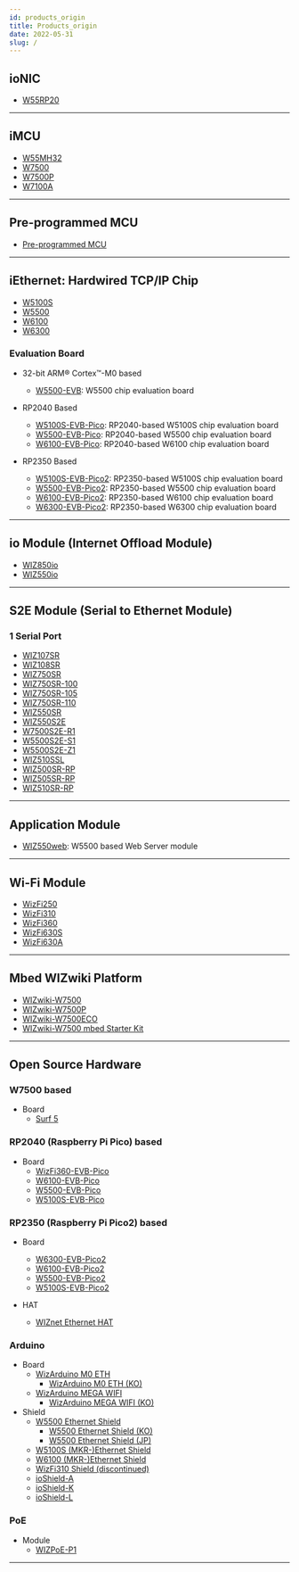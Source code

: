 ```yaml
---
id: products_origin
title: Products_origin
date: 2022-05-31
slug: /
---
```


## ioNIC

- [W55RP20](./iMCU/W55RP20/overview.md)



-----

## iMCU

  - [W55MH32](./iMCU/W55MH32/Overview.md)
  - [W7500](./iMCU/W7500/Overview.md)
  - [W7500P](./iMCU/W7500P/Overview.md)
  - [W7100A](./iMCU/W7100/W7100A.md)


-----

## Pre-programmed MCU

  - [Pre-programmed MCU](./Pre-programmed-MCU/Pre-programmed-MCU.md) 

-----

## iEthernet: Hardwired TCP/IP Chip

  - [W5100S](./iEthernet/W5100S/Overview.md)
  - [W5500](./iEthernet/W5500/Overview.md)
  - [W6100](./iEthernet/W6100/Overview.md)
  - [W6300](./iEthernet/W6300/Overview.md)

### Evaluation Board

* 32-bit ARM® Cortex™-M0 based
  -  [W5500-EVB](./iEthernet/W5500/W5500-EVB/W5500-EVB.md): W5500 chip evaluation board

* RP2040 Based
  -  [W5100S-EVB-Pico](./iEthernet/W5100S/w5100s-evb-pico.md): RP2040-based W5100S chip evaluation board
  -  [W5500-EVB-Pico](./iEthernet/W5500/w5500-evb-pico.md): RP2040-based W5500 chip evaluation board
  -  [W6100-EVB-Pico](./iEthernet/W6100/W6100-EVB-Pico.md): RP2040-based W6100 chip evaluation board

* RP2350 Based
  -  [W5100S-EVB-Pico2](./iEthernet/W5100S/w5100s-evb-pico2.md): RP2350-based W5100S chip evaluation board
  -  [W5500-EVB-Pico2](./iEthernet/W5500/w5500-evb-pico2.md): RP2350-based W5500 chip evaluation board
  -  [W6100-EVB-Pico2](./iEthernet/W6100/W6100-EVB-Pico2.md): RP2350-based W6100 chip evaluation board
  -  [W6300-EVB-Pico2](./iEthernet/W6300/W6300-EVB-Pico2.md): RP2350-based W6300 chip evaluation board
-----

## io Module (Internet Offload Module)

  * [WIZ850io](./ioModule/WIZ850io.md)
  * [WIZ550io](./ioModule/wiz550io.md)

-----

## S2E Module (Serial to Ethernet Module)

### 1 Serial Port

 * [WIZ107SR](./S2E-Module/WIZ107SR/wiz107sr.md)
 * [WIZ108SR](./S2E-Module/WIZ108SR/wiz108sr.md)
 * [WIZ750SR](./S2E-Module/WIZ750SR/WIZ750SR.md)
 * [WIZ750SR-100](./S2E-Module/WIZ750SR-1xx-Series/WIZ750SR-100/WIZ750SR-100.md)
 * [WIZ750SR-105](./S2E-Module/WIZ750SR-1xx-Series/WIZ750SR-105/WIZ750SR-105.md)
 * [WIZ750SR-110](./S2E-Module/WIZ750SR-1xx-Series/WIZ750SR-110/WIZ750SR-110.md)
 * [WIZ550SR](./S2E-Module/WIZ550SR/WIZ550SR.md)
 * [WIZ550S2E](./S2E-Module/WIZ550S2E/WIZ550S2E.md)
 * [W7500S2E-R1](./S2E-Module/W7500S2E-R1/W7500S2E-R1.md)
 * [W5500S2E-S1](./S2E-Module/W5500S2E-S1/W5500S2E-S1.md)
 * [W5500S2E-Z1](./S2E-Module/W5500S2E-Z1/W5500S2E-Z1.md)
 * [WIZ510SSL](./S2E-Module/WIZ510SSL/WIZ510SSL.md)
 * [WIZ500SR-RP](./S2E-Module/WIZ5xxSR-RP-Series/WIZ500SR-RP/overview-en.md)
 * [WIZ505SR-RP](./S2E-Module/WIZ5xxSR-RP-Series/WIZ500SR-RP/overview-en.md)
 * [WIZ510SR-RP](./S2E-Module/WIZ5xxSR-RP-Series/WIZ500SR-RP/overview-en.md)

<!-- ### 2 Serial Port -->

<!-- ### 4 Serial Port -->

-----

## Application Module

  * [WIZ550web](./App-Module/WIZ550web/WIZ550web.md): W5500 based Web Server module

-----

## Wi-Fi Module

  * [WizFi250](./Wi-Fi-Module/WizFi250/WizFi250.md)
  * [WizFi310](./Wi-Fi-Module/WizFi310/WizFi310.md)
  * [WizFi360](./Wi-Fi-Module/WizFi360/WizFi360.mdx)
  * [WizFi630S](./Wi-Fi-Module/WizFi630S/WizFi630S.mdx)
  * [WizFi630A](./Wi-Fi-Module/WizFi630A/WizFi630A.md)

-----

## Mbed WIZwiki Platform

  - [WIZwiki-W7500](./Mbed-WIZwiki-Platform/wizwiki-w7500.md)
  - [WIZwiki-W7500P](./Mbed-WIZwiki-Platform/wizwiki-w7500p.md) 
  - [WIZwiki-W7500ECO](./Mbed-WIZwiki-Platform/wizwiki-w7500eco.md)
  - [WIZwiki-W7500 mbed Starter Kit](./Mbed-WIZwiki-Platform/WIZwiki-W7500-Mbed-Starter-Kit/WIZwiki-W7500-Mbed-Starter-Kit.md)

-----

## Open Source Hardware

### W7500 based 

* Board
  * [Surf 5](./Open-Source-Hardware/surf5/surf5.md)


### RP2040 (Raspberry Pi Pico) based 

* Board
  * [WizFi360-EVB-Pico](./Open-Source-Hardware/WizFi360-EVB-Pico.md)
  * [W6100-EVB-Pico](./iEthernet/W6100/W6100-EVB-Pico.md)
  * [W5500-EVB-Pico](./iEthernet/W5500/w5500-evb-pico.md)
  * [W5100S-EVB-Pico](./iEthernet/W5100S/w5100s-evb-pico.md)


### RP2350 (Raspberry Pi Pico2) based 

* Board
  * [W6300-EVB-Pico2](./iEthernet/W6300/W6300-EVB-Pico2.md)
  * [W6100-EVB-Pico2](./iEthernet/W6100/W6100-EVB-Pico2.md)
  * [W5500-EVB-Pico2](./iEthernet/W5500/w5500-evb-pico2.md)
  * [W5100S-EVB-Pico2](./iEthernet/W5100S/w5100s-evb-pico2.md)
  
* HAT
  * [WIZnet Ethernet HAT](./Open-Source-Hardware/WIZnet-Ethernet-HAT.md)

### Arduino

* Board
  * [WizArduino M0 ETH](./Open-Source-Hardware/WizArduino_M0_ETH_eng.md)
    * [WizArduino M0 ETH (KO)](./Open-Source-Hardware/WizArduino_M0_ETH.md)
  * [WizArduino MEGA WIFI](./Open-Source-Hardware/WizArduino_MEGA_WIFI_eng.md)
    * [WizArduino MEGA WIFI (KO)](./Open-Source-Hardware/WizArduino_MEGA_WIFI.md)
* Shield
  * [W5500 Ethernet Shield](./Open-Source-Hardware/W5500_Ethernet_Shield.md)
    * [W5500 Ethernet Shield (KO)](./Open-Source-Hardware/W5500_Ethernet_Shield_kor.md)
    * [W5500 Ethernet Shield (JP)](./Open-Source-Hardware/W5500_Ethernet_Shield_jp.md)
  * [W5100S (MKR-)Ethernet Shield](./Open-Source-Hardware/W5100S-MKR-Ethernet-Shield.md)
  * [W6100 (MKR-)Ethernet Shield](./Open-Source-Hardware/W6100-MKR-Ethernet-Shield.md)
  * [WizFi310 Shield (discontinued)](./Open-Source-Hardware/WizFi310_Shield.md)
  * [ioShield-A](./Open-Source-Hardware/ioShield-A.md)
  * [ioShield-K](./Open-Source-Hardware/ioShield-K.md)
  * [ioShield-L](./Open-Source-Hardware/ioShield-L.md)

### PoE 

* Module
  * [WIZPoE-P1](./Open-Source-Hardware/PoE/WIZPoE-P1.md)

<!-- 
  - [WizFi360-EVB-Pico](Open-Source-Hardware/WizFi360-EVB-Pico.md)
  - [WIZnet Ethernet HAT](Open-Source-Hardware/WIZnet-Ethernet-HAT.md)
  - [WizArduino M0 ETH](Open-Source-Hardware/WizArduino_M0_ETH.md)
  - [WizArduino MEGA WIFI](Open-Source-Hardware/WizArduino_MEGA_WIFI.md)
  - [WizFi310 Shield](Open-Source-Hardware/WizFi310_Shield.md)
  - [W5500 Ethernet Shield](Open-Source-Hardware/W5500_Ethernet_Shield.md)
  - [ioShield-A](Open-Source-Hardware/ioShield-A.md)
  - [ioShield-K](Open-Source-Hardware/ioShield-K.md)
  - [ioShield-L](Open-Source-Hardware/ioShield-L.md) 
-->

-----
